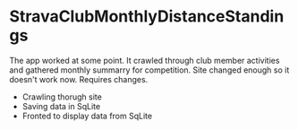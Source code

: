 # StravaClubMonthlyDistanceStandings

The app worked at some point. It crawled through club member activities and gathered monthly summarry for competition. Site changed enough so it doesn't work now. Requires changes.

- Crawling thorugh site
- Saving data in SqLite
- Fronted to display data from SqLite
